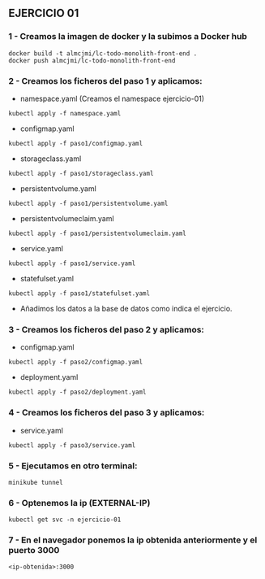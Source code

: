 ## EJERCICIO 01

### 1 - Creamos la imagen de docker y la subimos a Docker hub

```
docker build -t almcjmi/lc-todo-monolith-front-end .
docker push almcjmi/lc-todo-monolith-front-end
```

### 2 - Creamos los ficheros del paso 1 y aplicamos:

- namespace.yaml (Creamos el namespace ejercicio-01)

```
kubectl apply -f namespace.yaml
```

- configmap.yaml

```
kubectl apply -f paso1/configmap.yaml
```

- storageclass.yaml

```
kubectl apply -f paso1/storageclass.yaml
```

- persistentvolume.yaml

```
kubectl apply -f paso1/persistentvolume.yaml
```

- persistentvolumeclaim.yaml

```
kubectl apply -f paso1/persistentvolumeclaim.yaml
```

- service.yaml

```
kubectl apply -f paso1/service.yaml

```

- statefulset.yaml

```
kubectl apply -f paso1/statefulset.yaml

```

- Añadimos los datos a la base de datos como indica el ejercicio.

### 3 - Creamos los ficheros del paso 2 y aplicamos:

- configmap.yaml

```
kubectl apply -f paso2/configmap.yaml
```

- deployment.yaml

```
kubectl apply -f paso2/deployment.yaml
```

### 4 - Creamos los ficheros del paso 3 y aplicamos:

- service.yaml

```
kubectl apply -f paso3/service.yaml
```

### 5 - Ejecutamos en otro terminal:

```
minikube tunnel
```

### 6 - Optenemos la ip (EXTERNAL-IP)

```
kubectl get svc -n ejercicio-01
```

### 7 - En el navegador ponemos la ip obtenida anteriormente y el puerto 3000

```
<ip-obtenida>:3000
```